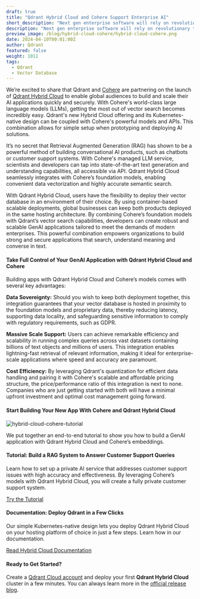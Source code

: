 ```yaml
---
draft: true
title: "Qdrant Hybrid Cloud and Cohere Support Enterprise AI"
short_description: "Next gen enterprise software will rely on revolutionary technologies by Qdrant Hybrid Cloud and Cohere." 
description: "Next gen enterprise software will rely on revolutionary technologies by Qdrant Hybrid Cloud and Cohere."
preview_image: /blog/hybrid-cloud-cohere/hybrid-cloud-cohere.png
date: 2024-04-10T00:01:00Z
author: Qdrant
featured: false
weight: 1011
tags:
  - Qdrant
  - Vector Database
---
```


We’re excited to share that Qdrant and [Cohere](https://cohere.com/) are partnering on the launch of [Qdrant Hybrid Cloud](/hybrid-cloud/) to enable global audiences to build and scale their AI applications quickly and securely. With Cohere's world-class large language models (LLMs), getting the most out of vector search becomes incredibly easy. Qdrant's new Hybrid Cloud offering and its Kubernetes-native design can be coupled with Cohere's powerful models and APIs. This combination allows for simple setup when prototyping and deploying AI solutions.

It’s no secret that Retrieval Augmented Generation (RAG) has shown to be a powerful method of building conversational AI products, such as chatbots or customer support systems. With Cohere's managed LLM service, scientists and developers can tap into state-of-the-art text generation and understanding capabilities, all accessible via API. Qdrant Hybrid Cloud seamlessly integrates with Cohere’s foundation models, enabling convenient data vectorization and highly accurate semantic search.

With Qdrant Hybrid Cloud, users have the flexibility to deploy their vector database in an environment of their choice. By using container-based scalable deployments, global businesses can keep both products deployed in the same hosting architecture. By combining Cohere’s foundation models with Qdrant’s vector search capabilities, developers can create robust and scalable GenAI applications tailored to meet the demands of modern enterprises. This powerful combination empowers organizations to build strong and secure applications that search, understand meaning and converse in text.

#### Take Full Control of Your GenAI Application with Qdrant Hybrid Cloud and Cohere

Building apps with Qdrant Hybrid Cloud and Cohere’s models comes with several key advantages:

**Data Sovereignty:** Should you wish to keep both deployment together, this integration guarantees that your vector database is hosted in proximity to the foundation models and proprietary data, thereby reducing latency, supporting data locality, and safeguarding sensitive information to comply with regulatory requirements, such as GDPR.

**Massive Scale Support:** Users can achieve remarkable efficiency and scalability in running complex queries across vast datasets containing billions of text objects and millions of users. This integration enables lightning-fast retrieval of relevant information, making it ideal for enterprise-scale applications where speed and accuracy are paramount.

**Cost Efficiency:** By leveraging Qdrant's quantization for efficient data handling and pairing it with Cohere's scalable and affordable pricing structure, the price/performance ratio of this integration is next to none. Companies who are just getting started with both will have a minimal upfront investment and optimal cost management going forward.

#### Start Building Your New App With Cohere and Qdrant Hybrid Cloud

![hybrid-cloud-cohere-tutorial](/blog/hybrid-cloud-cohere/hybrid-cloud-cohere-tutorial.png)

We put together an end-to-end tutorial to show you how to build a GenAI application with Qdrant Hybrid Cloud and Cohere’s embeddings.

#### Tutorial: Build a RAG System to Answer Customer Support Queries

Learn how to set up a private AI service that addresses customer support issues with high accuracy and effectiveness. By leveraging Cohere’s models with Qdrant Hybrid Cloud, you will create a fully private customer support system.

[Try the Tutorial](/documentation/tutorials/rag-customer-support-cohere-airbyte-aws/)

#### Documentation: Deploy Qdrant in a Few Clicks

Our simple Kubernetes-native design lets you deploy Qdrant Hybrid Cloud on your hosting platform of choice in just a few steps. Learn how in our documentation.

[Read Hybrid Cloud Documentation](/documentation/hybrid-cloud/)

#### Ready to Get Started?

Create a [Qdrant Cloud account](https://cloud.qdrant.io/signup) and deploy your first **Qdrant Hybrid Cloud** cluster in a few minutes. You can always learn more in the [official release blog](/blog/hybrid-cloud/). 
